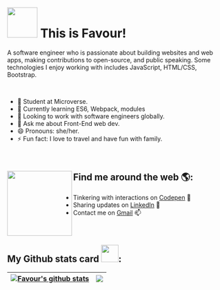 # <img src="https://media.giphy.com/media/26Fxy3Iz1ari8oytO/giphy.gif" width="70"> This is Favour!</h2>
<!-- 🏾‍💻 -->

A software engineer who is passionate about building websites and web apps, making contributions to open-source, and public speaking. Some technologies I enjoy working with includes JavaScript, HTML/CSS, Bootstrap.

<br/>


- 🔭 Student at Microverse.
- 🌱 Currently learning ES6, Webpack, modules
- 👯 Looking to work with software engineers globally.
- 💬 Ask me about Front-End web dev.
- 😄 Pronouns: she/her.
- ⚡ Fun fact: I love to travel and have fun with family.
<br/>

## Find me around the web 🌎: <a href="https://github.com/Favourezeugwa"><img align="left" width="150" height="150" src="https://github.com/M0nica/M0nica/blob/main/octomonica/m0nica-octocat-rotating.gif?raw=true"></a>
- Tinkering with interactions on <a href="https://codepen.io/favourezeugwa"> Codepen</a> 🏓
- Sharing updates on <a href="https://www.linkedin.com/in/favour-amarachi-ezeugwa-a5bb31149/">LinkedIn</a> 💼
- Contact me on <a href="favourezeugwa@gmail.com/">Gmail</a> 📫

<br/>

## My Github stats card <img src="https://media.giphy.com/media/THICzXhqZItpoFX7aD/giphy.gif" width="40">:
| <a href="https://github.com/Favourezeugwa/github-readme-stats"> <img align="center" src="https://github-readme-stats.vercel.app/api?username=Favourezeugwa&count_private=true&show_icons=true&include_all_commits=true&theme=moltack&border_radius=10" alt="Favour's github stats" /></a> | <a href="https://github.com/Favourezeugwa/github-readme-stats"><img align="center" src="https://github-readme-stats.vercel.app/api/top-langs/?username=Favourezeugwa&layout=compact&theme=moltack&border_radius=10&card_width=260" /></a> | 
| ------------- | ------------- |


